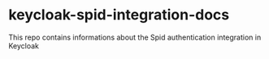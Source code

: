 # keycloak-spid-integration-docs
This repo contains informations about the Spid authentication integration in Keycloak
